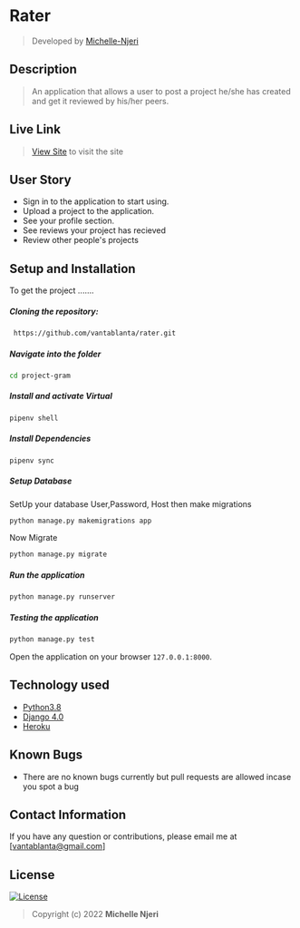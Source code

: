 # Rater
>Developed by [Michelle-Njeri](https://github.com/vantablanta)  
  
## Description  
>An application that allows a user to post a project he/she has created and get it reviewed by his/her peers.

##  Live Link  
>[View Site](https://gram-mn.herokuapp.com)  to visit the site
  

## User Story  
  
* Sign in to the application to start using.
* Upload a project to the application.
* See your profile section.
* See reviews your project has recieved 
* Review other people's projects
    
## Setup and Installation  
To get the project .......  
  
##### Cloning the repository:  
```bash 
 https://github.com/vantablanta/rater.git
```
##### Navigate into the folder
 ```bash 
cd project-gram
```
##### Install and activate Virtual  
 ```bash 
pipenv shell 
```  
##### Install Dependencies  
 ```bash 
 pipenv sync
```  
##### Setup Database  
  SetUp your database User,Password, Host then make migrations 
 ```bash 
python manage.py makemigrations app
 ``` 
 Now Migrate  
 ```bash 
 python manage.py migrate 
```
##### Run the application  
 ```bash 
 python manage.py runserver 
``` 
##### Testing the application  
 ```bash 
 python manage.py test 
```
Open the application on your browser `127.0.0.1:8000`.  
  
## Technology used  
  
* [Python3.8](https://www.python.org/)  
* [Django 4.0](https://docs.djangoproject.com/en/2.2/)  
* [Heroku](https://heroku.com)  
  
  
## Known Bugs  
* There are no known bugs currently but pull requests are allowed incase you spot a bug  
  
## Contact Information   
If you have any question or contributions, please email me at [vantablanta@gmail.com]  
  
## License 

[![License](https://img.shields.io/packagist/l/loopline-systems/closeio-api-wrapper.svg)](https://github.com/vantablanta/rater/blob/master/LICENSE)  
>Copyright (c) 2022 **Michelle Njeri**